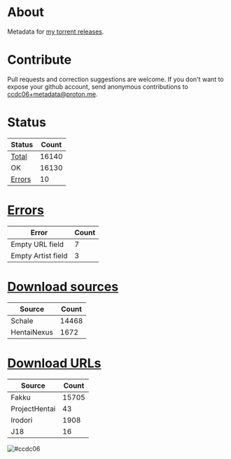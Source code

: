 # About
Metadata for [my torrent releases](https://sukebei.nyaa.si/?q=CCDC06).

# Contribute
Pull requests and correction suggestions are welcome. If you don't want to expose your github account, send anonymous contributions to [ccdc06+metadata@proton.me](mailto:ccdc06+metadata@proton.me).

<!-- [Status] -->
# Status
|Status|Count|
|-|-|
|[Total](indexes/list.csv)|16140|
|OK|16130|
|[Errors](indexes/errors.csv)|10|

# [Errors](indexes/errors.csv)
|Error|Count|
|-|-|
|Empty URL field|7|
|Empty Artist field|3|

# [Download sources](indexes/downloadSource.csv)
|Source|Count|
|-|-|
|Schale|14468|
|HentaiNexus|1672|

# [Download URLs](indexes/urlSource.csv)
|Source|Count|
|-|-|
|Fakku|15705|
|ProjectHentai|43|
|Irodori|1908|
|J18|16|
<!-- [/Status] -->

![#ccdc06](https://placehold.co/15x15/ccdc06/ccdc06.png)
